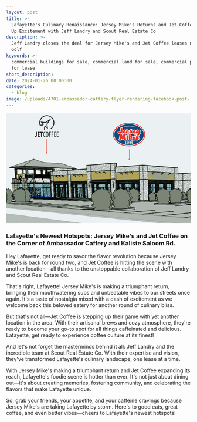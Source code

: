 ```yaml
---
layout: post
title: >-
  Lafayette's Culinary Renaissance: Jersey Mike's Returns and Jet Coffee Brews
  Up Excitement with Jeff Landry and Scout Real Estate Co
description: >-
  Jeff Landry closes the deal for Jersey Mike's and Jet Coffee leases near Top
  Golf
keywords: >-
  commercial buildings for sale, commercial land for sale, commercial property
  for lease
short_description:
date: 2024-01-26 00:00:00
categories:
  - blog
image: /uploads/4701-ambassador-caffery-flyer-rendering-facebook-post-landscape-1.png
---
```

![](/uploads/2e00ce6b-da69-47b4-af4b-1f8ca01f7f10.png)

### Lafayette's Newest Hotspots: Jersey Mike's and Jet Coffee on the Corner of Ambassador Caffery and Kaliste Saloom Rd.

Hey Lafayette, get ready to savor the flavor revolution because Jersey Mike's is back for round two, and Jet Coffee is hitting the scene with another location—all thanks to the unstoppable collaboration of Jeff Landry and Scout Real Estate Co.

That's right, Lafayette! Jersey Mike's is making a triumphant return, bringing their mouthwatering subs and unbeatable vibes to our streets once again. It's a taste of nostalgia mixed with a dash of excitement as we welcome back this beloved eatery for another round of culinary bliss.

But that's not all—Jet Coffee is stepping up their game with yet another location in the area. With their artisanal brews and cozy atmosphere, they're ready to become your go-to spot for all things caffeinated and delicious. Lafayette, get ready to experience coffee culture at its finest!

And let's not forget the masterminds behind it all: Jeff Landry and the incredible team at Scout Real Estate Co. With their expertise and vision, they've transformed Lafayette's culinary landscape, one lease at a time.

With Jersey Mike's making a triumphant return and Jet Coffee expanding its reach, Lafayette's foodie scene is hotter than ever. It's not just about dining out—it's about creating memories, fostering community, and celebrating the flavors that make Lafayette unique.

So, grab your friends, your appetite, and your caffeine cravings because Jersey Mike's are taking Lafayette by storm. Here's to good eats, great coffee, and even better vibes—cheers to Lafayette's newest hotspots!